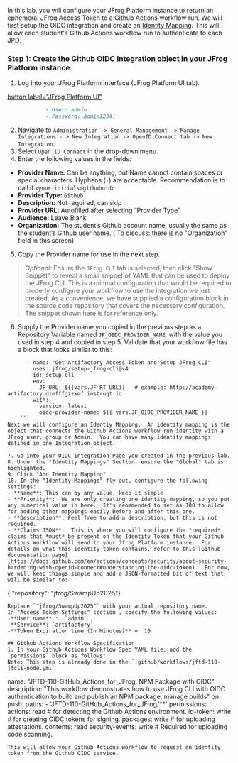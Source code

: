 In this lab, you will configure your JFrog Platform instance to return an ephemeral JFrog Access Token to a Github Actions workflow run.  We will first setup the OIDC integration and create an [Identity Mapping](https://jfrog.com/help/r/jfrog-platform-administration-documentation/understanding-the-oidc-token).  This will allow each student's Github Actions workflow run to authenticate to each JPD.
### Step 1: Create the Github OIDC Integration object in your JFrog Platform instance
1. Log into your JFrog Platform interface (JFrog Platform UI tab).

[button label="JFrog Platform UI"](tab-0)

```md
			- User: admin
			- Password: Admin1234!
```
2. Navigate to `Administration -> General Management -> Manage Integrations - > New Integration -> OpenID Connect tab -> New Integration`.
3. Select `Open ID Connect` in the drop-down menu.
4. Enter the following values in the fields:
* **Provider Name:** Can be anything, but Name cannot contain spaces or special characters.  Hyphens (`-`) are acceptable.  Recommendation is to call it `<your-initials>githuboidc`
* **Provider Type:** `Github`
* **Description:** Not required, can skip
* **Provider URL**: Autofilled after selecting “Provider Type”
* **Audience:** Leave Blank
* **Organization:** The student’s Github account name, usually the same as the student’s Github user name. ( To discuss: there is no "Organization" field in this screen)
5. Copy the Provider name for use in the next step.

>  _Optional:_ Ensure the `JFrog CLI` tab is selected, then click “Show Snippet” to reveal a small snippet of YAML that can be used to deploy the JFrog CLI.  This is a minmal configuration that would be required to properly configure your workflow to use the integration we just created.  As a convenience, we have supplied a configuration block in the source code repository that covers the necessary configuration.  The snippet shown here is for reference only.

6.  Supply the Provider name you copied in the previous step as a Repository Variable named `JF_OIDC_PROVIDER_NAME`. with the value you used in step 4 and copied in step 5.
Validate that your workflow file has a block that looks similar to this:
```
      - name: "Get Artifactory Access Token and Setup JFrog CLI"
        uses: jfrog/setup-jfrog-cli@v4
        id: setup-cli
        env:
          JF_URL: ${{vars.JF_RT_URL}}   # example: http://academy-artifactory.dzmfffgzzkmf.instruqt.io
        with:
          version: latest
          oidc-provider-name: ${{ vars.JF_OIDC_PROVIDER_NAME }}
	```
Next we will configure an Identiy Mapping.  An identity mapping is the object that connects the Github Actions workflow run identity with a JFrog user, group or Admin.  You can have many identity mappings defined in one Integration object.

7. Go into your OIDC Integration Page you created in the previous lab.
8. Under the "Identity Mappings" Section, ensure the "Global" tab is highlighted.
9. Click "Add Identity Mapping"
10. In the "Identity Mappings" fly-out, configure the following settings:
- **Name**: This can by any value, keep it simple
- **Priority**:  We are only creating one identity mapping, so you put any numerical value in here.  It's reommended to set as 100 to allow for adding other mappings easily before and after this one.
- **Description**: Feel free to add a description, but this is not required.
- **Claims JSON**:  This is where you will configure the *required* claims that *must* be present on the Identity Token that your Github Actions Workflow will send to your Jfrog Platform instance.  For details on what this identity token contains, refer to this [Github documentation page](https://docs.github.com/en/actions/concepts/security/about-security-hardening-with-openid-connect#understanding-the-oidc-token).  For now, we will keep things simple and add a JSON-formatted bit of text that will be similar to:
```
{ "repository": "jfrog/SwampUp2025"}
```
Replace `"jfrog/SwampUp2025"` with your actual repository name.
In "Access Token Settings" section , specify the following values:
-**User name** :  `admin` ,
-**Service**: `artifactory`
-**Token Expiration time (In Minutes)** =  10

## Github Actions Workflow Specification
1. In your Github Actions Workflow Spec YAML file, add the `permissions` block as follows:
Note: This step is already done in the `.github/workflows/jftd-110-jfcli-node.yml`
```
name: "JFTD-110-GitHub_Actions_for_JFrog: NPM Package with OIDC"
description: "This workflow demonstrates how to use JFrog CLI with OIDC authentication to build and publish an NPM package, manage builds"
on:
  push:
    paths:
      - 'JFTD-110-GitHub_Actions_for_JFrog/**'
permissions:
  actions: read # for detecting the Github Actions environment.
  id-token: write # for creating OIDC tokens for signing.
  packages: write # for uploading attestations.
  contents: read
  security-events: write # Required for uploading code scanning.
```
This will allow your Github Actions workflow to request an identity token from the Github OIDC service.







